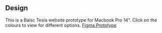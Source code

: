 ## Design
This is a  Baisc Tesla website prototype for Macbook Pro 14".
Click on the colours to view for different options.
[Figma Prototype](https://www.figma.com/proto/umbj7yNjbdwfQbMeQ4xZ9A/P1?node-id=6-163&p=f&t=H2TlxSyxOUUANWk3-1&scaling=scale-down&content-scaling=fixed&page-id=3%3A14)
